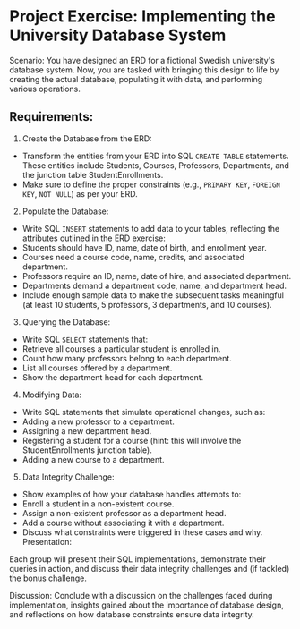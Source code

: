 # Project Exercise: Implementing the University Database System

Scenario:
You have designed an ERD for a fictional Swedish university's database system. Now, you are tasked
with bringing this design to life by creating the actual database, populating it with data, and
performing various operations.

## Requirements:

1. Create the Database from the ERD:
- Transform the entities from your ERD into SQL `CREATE TABLE` statements. These entities include
  Students, Courses, Professors, Departments, and the junction table StudentEnrollments.
- Make sure to define the proper constraints (e.g., `PRIMARY KEY`, `FOREIGN KEY`, `NOT NULL`) as
  per your ERD.
2. Populate the Database:
- Write SQL `INSERT` statements to add data to your tables, reflecting the attributes outlined in the
  ERD exercise:
- Students should have ID, name, date of birth, and enrollment year.
- Courses need a course code, name, credits, and associated department.
- Professors require an ID, name, date of hire, and associated department.
- Departments demand a department code, name, and department head.
- Include enough sample data to make the subsequent tasks meaningful (at least 10 students, 5
  professors, 3 departments, and 10 courses).
3. Querying the Database:
- Write SQL `SELECT` statements that:
- Retrieve all courses a particular student is enrolled in.
- Count how many professors belong to each department.
- List all courses offered by a department.
- Show the department head for each department.
4. Modifying Data:
- Write SQL statements that simulate operational changes, such as:
- Adding a new professor to a department.
- Assigning a new department head.
- Registering a student for a course (hint: this will involve the StudentEnrollments junction table).
- Adding a new course to a department.
5. Data Integrity Challenge:
- Show examples of how your database handles attempts to:
- Enroll a student in a non-existent course.
- Assign a non-existent professor as a department head.
- Add a course without associating it with a department.
- Discuss what constraints were triggered in these cases and why.
  Presentation:

Each group will present their SQL implementations, demonstrate their queries in action, and discuss their data integrity challenges and (if tackled) the bonus challenge.

Discussion:
Conclude with a discussion on the challenges faced during implementation, insights gained about the importance of database design, and reflections on how database constraints ensure data integrity.
